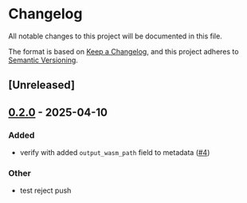 # Changelog

All notable changes to this project will be documented in this file.

The format is based on [Keep a Changelog](https://keepachangelog.com/en/1.0.0/),
and this project adheres to [Semantic Versioning](https://semver.org/spec/v2.0.0.html).

## [Unreleased]

## [0.2.0](https://github.com/near/near-verify-rs/compare/v0.1.0...v0.2.0) - 2025-04-10

### Added

- verify with added `output_wasm_path` field to metadata ([#4](https://github.com/near/near-verify-rs/pull/4))

### Other

- test reject push

